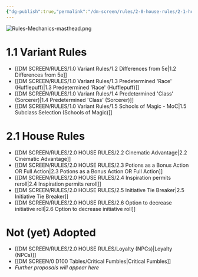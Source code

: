 ```yaml
---
{"dg-publish":true,"permalink":"/dm-screen/rules/2-0-house-rules/2-1-house-rules-mo-c/","title":"Variant & House Rules"}
---
```


![Rules-Mechanics-masthead.png](/img/user/zz%20DIGITAL%20GARDEN/Images%20&%20Banners/Rules-Mechanics-masthead.png)
# 1.1 Variant Rules

- [[DM SCREEN/RULES/1.0 Variant Rules/1.2 Differences from 5e\|1.2 Differences from 5e]]
- [[DM SCREEN/RULES/1.0 Variant Rules/1.3 Predetermined 'Race' (Hufflepuff)\|1.3 Predetermined 'Race' (Hufflepuff)]]
- [[DM SCREEN/RULES/1.0 Variant Rules/1.4 Predetermined 'Class' (Sorcerer)\|1.4 Predetermined 'Class' (Sorcerer)]]
- [[DM SCREEN/RULES/1.0 Variant Rules/1.5 Schools of Magic - MoC\|1.5 Subclass Selection (Schools of Magic)]]

# 2.1 House Rules
- [[DM SCREEN/RULES/2.0 HOUSE RULES/2.2 Cinematic Advantage\|2.2 Cinematic Advantage]]
- [[DM SCREEN/RULES/2.0 HOUSE RULES/2.3 Potions as a Bonus Action OR Full Action\|2.3 Potions as a Bonus Action OR Full Action]]
- [[DM SCREEN/RULES/2.0 HOUSE RULES/2.4 Inspiration permits reroll\|2.4 Inspiration permits reroll]]
- [[DM SCREEN/RULES/2.0 HOUSE RULES/2.5 Initiative Tie Breaker\|2.5 Initiative Tie Breaker]]
- [[DM SCREEN/RULES/2.0 HOUSE RULES/2.6 Option to decrease initiative roll\|2.6 Option to decrease initiative roll]]

# Not (yet) Adopted
- [[DM SCREEN/RULES/2.0 HOUSE RULES/Loyalty (NPCs)\|Loyalty (NPCs)]]
- [[DM SCREEN/0 D100 Tables/Critical Fumbles\|Critical Fumbles]]
- *Further proposals will appear here*
